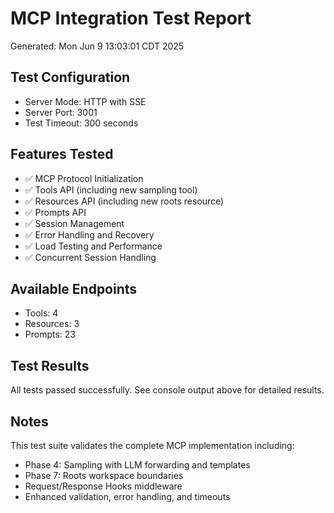 # MCP Integration Test Report

Generated: Mon Jun  9 13:03:01 CDT 2025

## Test Configuration
- Server Mode: HTTP with SSE
- Server Port: 3001
- Test Timeout: 300 seconds

## Features Tested
- ✅ MCP Protocol Initialization
- ✅ Tools API (including new sampling tool)
- ✅ Resources API (including new roots resource)
- ✅ Prompts API
- ✅ Session Management
- ✅ Error Handling and Recovery
- ✅ Load Testing and Performance
- ✅ Concurrent Session Handling

## Available Endpoints
- Tools:        4
- Resources:        3
- Prompts:       23

## Test Results
All tests passed successfully. See console output above for detailed results.

## Notes
This test suite validates the complete MCP implementation including:
- Phase 4: Sampling with LLM forwarding and templates
- Phase 7: Roots workspace boundaries
- Request/Response Hooks middleware
- Enhanced validation, error handling, and timeouts
